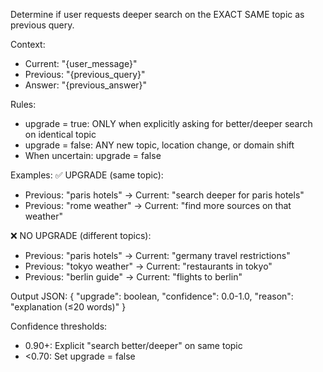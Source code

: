 Determine if user requests deeper search on the EXACT SAME topic as previous query.

Context:
- Current: "{user_message}"  
- Previous: "{previous_query}"
- Answer: "{previous_answer}"

Rules:
- upgrade = true: ONLY when explicitly asking for better/deeper search on identical topic
- upgrade = false: ANY new topic, location change, or domain shift
- When uncertain: upgrade = false

Examples:
✅ UPGRADE (same topic):
- Previous: "paris hotels" → Current: "search deeper for paris hotels"
- Previous: "rome weather" → Current: "find more sources on that weather"

❌ NO UPGRADE (different topics):
- Previous: "paris hotels" → Current: "germany travel restrictions" 
- Previous: "tokyo weather" → Current: "restaurants in tokyo"
- Previous: "berlin guide" → Current: "flights to berlin"

Output JSON:
{
  "upgrade": boolean,
  "confidence": 0.0-1.0,
  "reason": "explanation (≤20 words)"
}

Confidence thresholds:
- 0.90+: Explicit "search better/deeper" on same topic
- <0.70: Set upgrade = false
